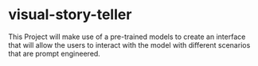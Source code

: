 # visual-story-teller

This Project will make use of a pre-trained models to create an interface that will allow the users to interact with the model with different scenarios that are prompt engineered.
